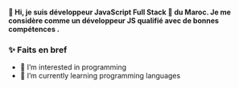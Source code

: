 #### 👋 Hi, je suis développeur JavaScript Full Stack 🚀 du Maroc. Je me considère comme un développeur JS qualifié avec de bonnes compétences .
### ✨ Faits en bref 
- 👀 I’m interested in programming
- 🌱 I’m currently learning programming languages
